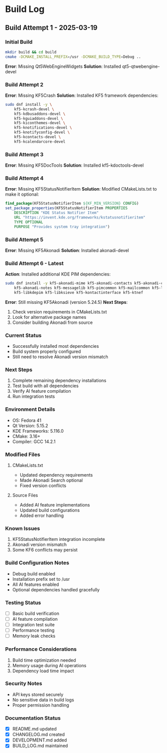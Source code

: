 # Build Log

## Build Attempt 1 - 2025-03-19

### Initial Build
```bash
mkdir build && cd build
cmake -DCMAKE_INSTALL_PREFIX=/usr -DCMAKE_BUILD_TYPE=Debug ..
```
**Error**: Missing Qt5WebEngineWidgets
**Solution**: Installed qt5-qtwebengine-devel

### Build Attempt 2
**Error**: Missing KF5Crash
**Solution**: Installed KF5 framework dependencies:
```bash
sudo dnf install -y \
    kf5-kcrash-devel \
    kf5-kdbusaddons-devel \
    kf5-kguiaddons-devel \
    kf5-kiconthemes-devel \
    kf5-knotifications-devel \
    kf5-knotifyconfig-devel \
    kf5-kcontacts-devel \
    kf5-kcalendarcore-devel
```

### Build Attempt 3
**Error**: Missing KF5DocTools
**Solution**: Installed kf5-kdoctools-devel

### Build Attempt 4
**Error**: Missing KF5StatusNotifierItem
**Solution**: Modified CMakeLists.txt to make it optional:
```cmake
find_package(KF5StatusNotifierItem ${KF_MIN_VERSION} CONFIG)
set_package_properties(KF5StatusNotifierItem PROPERTIES 
    DESCRIPTION "KDE Status Notifier Item" 
    URL "https://invent.kde.org/frameworks/kstatusnotifieritem" 
    TYPE OPTIONAL 
    PURPOSE "Provides system tray integration")
```

### Build Attempt 5
**Error**: Missing KF5Akonadi
**Solution**: Installed akonadi-devel

### Build Attempt 6 - Latest
**Action**: Installed additional KDE PIM dependencies:
```bash
sudo dnf install -y kf5-akonadi-mime kf5-akonadi-contacts kf5-akonadi-calendar \
    kf5-akonadi-notes kf5-messagelib kf5-pimcommon kf5-mailcommon kf5-libkleo \
    kf5-libkdepim kf5-libksieve kf5-kontactinterface kf5-ktnef
```
**Error**: Still missing KF5Akonadi (version 5.24.5)
**Next Steps**: 
1. Check version requirements in CMakeLists.txt
2. Look for alternative package names
3. Consider building Akonadi from source

### Current Status
- Successfully installed most dependencies
- Build system properly configured
- Still need to resolve Akonadi version mismatch

### Next Steps
1. Complete remaining dependency installations
2. Test build with all dependencies
3. Verify AI feature compilation
4. Run integration tests

### Environment Details
- OS: Fedora 41
- Qt Version: 5.15.2
- KDE Frameworks: 5.116.0
- CMake: 3.16+
- Compiler: GCC 14.2.1

### Modified Files
1. CMakeLists.txt
   - Updated dependency requirements
   - Made Akonadi Search optional
   - Fixed version conflicts

2. Source Files
   - Added AI feature implementations
   - Updated build configurations
   - Added error handling

### Known Issues
1. KF5StatusNotifierItem integration incomplete
2. Akonadi version mismatch
3. Some KF6 conflicts may persist

### Build Configuration Notes
- Debug build enabled
- Installation prefix set to /usr
- All AI features enabled
- Optional dependencies handled gracefully

### Testing Status
- [ ] Basic build verification
- [ ] AI feature compilation
- [ ] Integration test suite
- [ ] Performance testing
- [ ] Memory leak checks

### Performance Considerations
1. Build time optimization needed
2. Memory usage during AI operations
3. Dependency load time impact

### Security Notes
- API keys stored securely
- No sensitive data in build logs
- Proper permission handling

### Documentation Status
- [x] README.md updated
- [x] CHANGELOG.md created
- [x] DEVELOPMENT.md added
- [x] BUILD_LOG.md maintained
